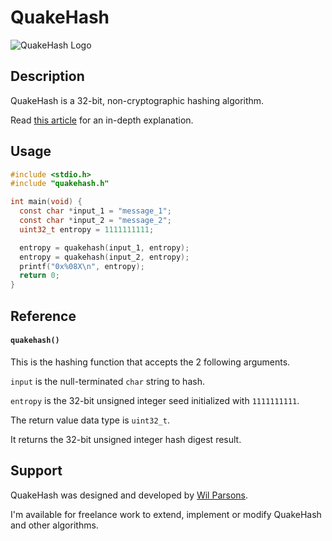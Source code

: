 # QuakeHash
![QuakeHash Logo](https://repository-images.githubusercontent.com/739806114/80f79a99-90b0-4868-ba66-0d754e4d4d64)

## Description
QuakeHash is a 32-bit, non-cryptographic hashing algorithm.

Read [this article](https://medium.com/@wilparsons/quakehash-is-a-new-32-bit-hashing-algorithm-with-low-collisions-and-good-bit-distribution-b2ad6aedeb09) for an in-depth explanation.

## Usage
``` c
#include <stdio.h>
#include "quakehash.h"

int main(void) {
  const char *input_1 = "message_1";
  const char *input_2 = "message_2";
  uint32_t entropy = 1111111111;

  entropy = quakehash(input_1, entropy);
  entropy = quakehash(input_2, entropy);
  printf("0x%08X\n", entropy);
  return 0;
}
```

## Reference
#### `quakehash()`
This is the hashing function that accepts the 2 following arguments.

`input` is the null-terminated `char` string to hash.

`entropy` is the 32-bit unsigned integer seed initialized with `1111111111`.

The return value data type is `uint32_t`.

It returns the 32-bit unsigned integer hash digest result.

## Support
QuakeHash was designed and developed by [Wil Parsons](https://github.com/wilparsons).

I'm available for freelance work to extend, implement or modify QuakeHash and other algorithms.
